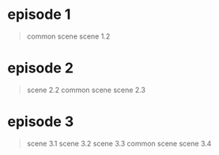 # episode 1

> common scene
> scene 1.2

# episode 2

> scene 2.2
> common scene
> scene 2.3

# episode 3

> scene 3.1
> scene 3.2
> scene 3.3
> common scene
> scene 3.4
